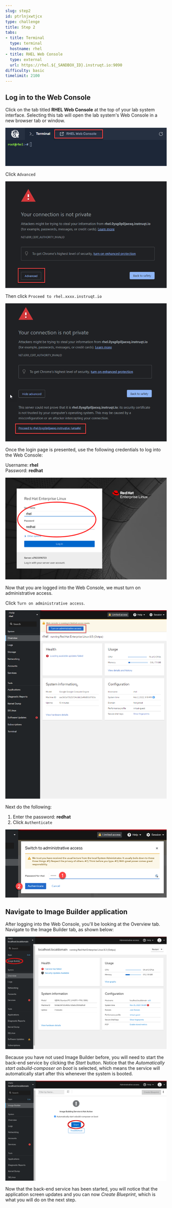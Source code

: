 ```yaml
---
slug: step2
id: ptrlnjxwtjcx
type: challenge
title: Step 2
tabs:
- title: Terminal
  type: terminal
  hostname: rhel
- title: RHEL Web Console
  type: external
  url: https://rhel.${_SANDBOX_ID}.instruqt.io:9090
difficulty: basic
timelimit: 2100
---
```

## Log in to the Web Console

Click on the tab titled **RHEL Web Console** at the top of  your lab system interface. Selecting this tab will open the lab system's Web Console in a
new browser tab or window.

![web console](../assets/pop-out-2.png)

Click `Advanced`

![Connection not private](../assets/connection-not-private.png)

Then click `Proceed to rhel.xxxx.instruqt.io`

![Proceed](../assets/proceed.png)

Once the login page is presented, use the following credentials to log into the Web Console:

Username: **rhel**\
Password: **redhat**

![Web Console Login](../assets/Web-console-login.png)

Now that you are logged into the Web Console, we must turn on administrative access.

Click `Turn on administrative access`.

![admin access](../assets/turn-on-admin.png)

Next do the following:

1) Enter the password: **redhat**
2) Click `Authenticate`

![auth](../assets/auth.png)

## Navigate to Image Builder application

After logging into the Web Console, you'll be looking at the Overview tab. Navigate to the Image Builder tab, as shown below:

![Navigate to Image Builder](../assets/Nav-ImageBuilder.png)

Because you have not used Image Builder before, you will need to start the back-end service by clicking the *Start* button. Notice that the *Automatically start osbuild-composer on boot* is selected, which means the service will automatically start after this whenever the system is booted.

![Start Image Builder Service](../assets/ImageBuilder-start-service.png)

Now that the back-end service has been started, you will notice that the application screen updates and you can now *Create Blueprint*, which is what you will do on the next step.
